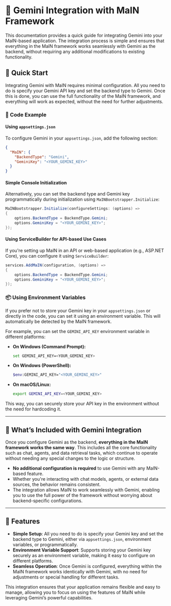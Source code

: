 # 🧠 Gemini Integration with MaIN Framework

This documentation provides a quick guide for integrating Gemini into your MaIN-based application. The integration process is simple and ensures that everything in the MaIN framework works seamlessly with Gemini as the backend, without requiring any additional modifications to existing functionality.

## 🚀 Quick Start

Integrating Gemini with MaIN requires minimal configuration. All you need to do is specify your Gemini API key and set the backend type to Gemini. Once this is done, you can use the full functionality of the MaIN framework, and everything will work as expected, without the need for further adjustments.

### 📝 Code Example

#### Using `appsettings.json`

To configure Gemini in your `appsettings.json`, add the following section:

```json
{
  "MaIN": {
    "BackendType": "Gemini",
    "GeminiKey": "<YOUR_GEMINI_KEY>"
  }
}
```

#### Simple Console Initialization

Alternatively, you can set the backend type and Gemini key programmatically during initialization using `MaINBootstrapper.Initialize`:

```csharp
MaINBootstrapper.Initialize(configureSettings: (options) =>
{
    options.BackendType = BackendType.Gemini;
    options.GeminiKey = "<YOUR_GEMINI_KEY>";
});
```

#### Using ServiceBuilder for API-based Use Cases

If you're setting up MaIN in an API or web-based application (e.g., ASP.NET Core), you can configure it using `ServiceBuilder`:

```csharp
services.AddMaIN(configuration, (options) =>
{
    options.BackendType = BackendType.Gemini;
    options.GeminiKey = "<YOUR_GEMINI_KEY>";
});
```

### 📦 Using Environment Variables

If you prefer not to store your Gemini key in your `appsettings.json` or directly in the code, you can set it using an environment variable. This will automatically be detected by the MaIN framework.

For example, you can set the `GEMINI_API_KEY` environment variable in different platforms:

- **On Windows (Command Prompt):**

  ```bash
  set GEMINI_API_KEY=<YOUR_GEMINI_KEY>
  ```

- **On Windows (PowerShell):**

  ```bash
  $env:GEMINI_API_KEY="<YOUR_GEMINI_KEY>"
  ```

- **On macOS/Linux:**

  ```bash
  export GEMINI_API_KEY=<YOUR_GEMINI_KEY>
  ```

This way, you can securely store your API key in the environment without the need for hardcoding it.

---

## 🔹 What’s Included with Gemini Integration

Once you configure Gemini as the backend, **everything in the MaIN framework works the same way**. This includes all the core functionality such as chat, agents, and data retrieval tasks, which continue to operate without needing any special changes to the logic or structure.

- **No additional configuration is required** to use Gemini with any MaIN-based feature.
- Whether you're interacting with chat models, agents, or external data sources, the behavior remains consistent.
- The integration allows MaIN to work seamlessly with Gemini, enabling you to use the full power of the framework without worrying about backend-specific configurations.

---

## 🔧 Features
- **Simple Setup**: All you need to do is specify your Gemini key and set the backend type to Gemini, either via `appsettings.json`, environment variables, or programmatically.
- **Environment Variable Support**: Supports storing your Gemini key securely as an environment variable, making it easy to configure on different platforms.
- **Seamless Operation**: Once Gemini is configured, everything within the MaIN framework works identically with Gemini, with no need for adjustments or special handling for different tasks.

This integration ensures that your application remains flexible and easy to manage, allowing you to focus on using the features of MaIN while leveraging Gemini’s powerful capabilities.